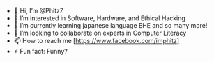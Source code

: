 - 👋 Hi, I’m @PhitzZ
- 👀 I’m interested in Software, Hardware, and Ethical Hacking
- 🌱 I’m currently learning japanese language EHE and so many more!
- 💞️ I’m looking to collaborate on experts in Computer Literacy
- 📫 How to reach me [https://www.facebook.com/imphitz]
- ⚡ Fun fact: Funny?

<!---
PhitzZ/PhitzZ is a ✨ special ✨ repository because its `README.md` (this file) appears on your GitHub profile.
You can click the Preview link to take a look at your changes.
--->

